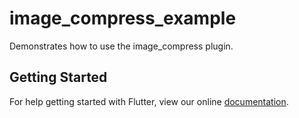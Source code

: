 # image_compress_example

Demonstrates how to use the image_compress plugin.

## Getting Started

For help getting started with Flutter, view our online
[documentation](https://flutter.io/).
